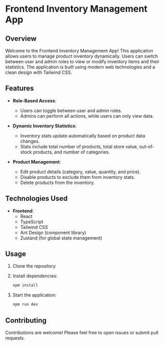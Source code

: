 # Frontend Inventory Management App

## Overview

Welcome to the Frontend Inventory Management App! This application allows users to manage product inventory dynamically. Users can switch between user and admin roles to view or modify inventory items and their statistics. The application is built using modern web technologies and a clean design with Tailwind CSS.

## Features

- **Role-Based Access**: 
  - Users can toggle between user and admin roles. 
  - Admins can perform all actions, while users can only view data.

- **Dynamic Inventory Statistics**: 
  - Inventory stats update automatically based on product data changes.
  - Stats include total number of products, total store value, out-of-stock products, and number of categories.

- **Product Management**: 
  - Edit product details (category, value, quantity, and price).
  - Disable products to exclude them from inventory stats.
  - Delete products from the inventory.

## Technologies Used

- **Frontend**: 
  - React
  - TypeScript
  - Tailwind CSS
  - Ant Design (component library)
  - Zustand (for global state management)

## Usage

1. Clone the repository

2. Install dependencies:
   ```bash
   npm install
   ```

3. Start the application:
   ```bash
   npm run dev
   ```

## Contributing

Contributions are welcome! Please feel free to open issues or submit pull requests.
